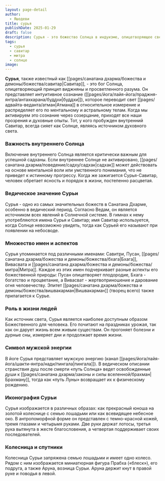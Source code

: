 ```yaml
---
layout: page-detail
author:
  - Яшодеви
title: сурья
publishDate: 2025-01-29
draft: false
description: Сурья - это божество Солнца в индуизме, олицетворяющее свет, жизнь и силу. Сурья считается одним из самых значительных божеств в ведической традиции, где он упоминается как источник всех существующих явлений в Солнечной системе. В гимнах Вед ему посвящены десять отдельных гимнов, и он ассоциируется с понятием света и знания.
tags:
  - сурья
  - савитар
  - митра
  - солнце
image:
---
```

**Сурья**, также известный как [[pages/санатана дхарма/божества и демоны/божества/савитар|Савитар]], - это бог Солнца, олицетворяющий принцип виджняны и просветленного разума. Он представляет интуитивное сознание ([[pages/йога/лайя-йога/праджня-янтра/антахкарана/буддхи|буддхи]]), которое переводит свет [[pages/адвайта-веданта/атман|Атмана]] в относительное измерение и распределяет его по ментальному и астральному телам. Когда мы активируем это сознание через созерцание, приходят все наши прозрения и духовные опыты. Тот, у кого пробужден внутренний Савитар, всегда сияет как Солнце, являясь источником духовного света.
### Важность внутреннего Солнца

Включение внутреннего Солнца является критически важным для успешной садханы. Если внутреннее Солнце не активировано, [[pages/санатана дхарма/поведение/садху/садхак|садхак]] может действовать на основе ментальной воли или умственного понимания, что не приведет к истинному прогрессу. Когда же зажигается Сурья-Савитар, человек обретает ясность и порядок в жизни, постепенно расцветая.
### Ведическое значение Сурьи

Сурья - одно из самых значительных божеств в Санатана Дхарме, особенно в ведический период. Согласно Ведам, он является источником всех явлений в Солнечной системе. В гимнах к нему употребляются имена Сурья и Савитар; имя Савитар используется, когда Солнце невозможно увидеть, тогда как Сурьей его называют при появлении на небосводе.
### Множество имен и аспектов

Сурья упоминается под различными именами: Савитри, Пусан, [[pages/санатана дхарма/божества и демоны/божества/бхага|Бхага]], Вивасвата и [[pages/санатана дхарма/божества и демоны/божества/митра|Митра]]. Каждое из этих имен подчеркивает разные аспекты его божественной природы: Пусан олицетворяет плодородие, Бхага - богатство и процветание, а Вивасват - жертвоприношение и дарование огня человечеству. Эпитет [[pages/санатана дхарма/божества и демоны/божества/вишвакарман|Вишвакарман]] (творец всего) также прилагается к Сурье.

### Роль в жизни людей

Как источник света, Сурья является наиболее доступным образом Божественного для человека. Его почитают на праздниках урожая, так как он дарует жизнь всем живым существам. Он прогоняет болезни и дурные сны, измеряет дни и продолжает время жизни.
### Символ мужской энергии

В йоге Сурья представляет мужскую энергию (канал [[pages/йога/лайя-йога/шакти-янтра/нади/пингала|пингала]]). В ведическом описании странствия душ после смерти «путь Солнца» ведет освобожденные души к [[pages/санатана дхарма/законы и силы вселенной/брахман|Брахману]], тогда как «путь Луны» возвращает их к физическому рождению.
### Иконография Сурьи

Сурья изображается в различных образах: как прекрасный юноша на золотой колеснице с семью лошадьми или как всевидящее небесное око. В антропоморфной форме он представлен с темно-красной кожей, тремя глазами и четырьмя руками. Две руки держат лотосы, третья рука вытянута в жесте благословения, а четвертая поддерживает своих последователей.
### Колесница и спутники

Колесница Сурьи запряжена семью лошадьми и имеет одно колесо. Рядом с ним изображается миниатюрная фигура Прабха («блеск»), его подруга, а также Аруна, возница Сурьи. Аруна держит кнут в правой руке и поводья в левой.